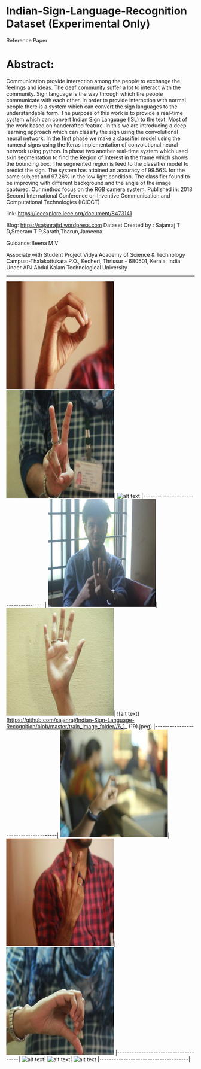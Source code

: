 # Indian-Sign-Language-Recognition Dataset (Experimental Only)
Reference Paper
# Abstract:
Communication provide interaction among the people to exchange the feelings and ideas. The deaf community suffer a lot to interact with the community. Sign language is the way through which the people communicate with each other. In order to provide interaction with normal people there is a system which can convert the sign languages to the understandable form. The purpose of this work is to provide a real-time system which can convert Indian Sign Language (ISL) to the text. Most of the work based on handcrafted feature. In this we are introducing a deep learning approach which can classify the sign using the convolutional neural network. In the first phase we make a classifier model using the numeral signs using the Keras implementation of convolutional neural network using python. In phase two another real-time system which used skin segmentation to find the Region of Interest in the frame which shows the bounding box. The segmented region is feed to the classifier model to predict the sign. The system has attained an accuracy of 99.56% for the same subject and 97.26% in the low light condition. The classifier found to be improving with different background and the angle of the image captured. Our method focus on the RGB camera system.
Published in: 2018 Second International Conference on Inventive Communication and Computational Technologies (ICICCT)

link: https://ieeexplore.ieee.org/document/8473141

Blog: https://sajanrajtd.wordpress.com
Dataset Created by : Sajanraj T D,Sreeram T P,Sarath,Tharun,Jameena

Guidance:Beena M V

Associate with Student Project
Vidya Academy of Science & Technology
Campus:-Thalakottukara P.O., Kecheri, Thrissur - 680501, Kerala, India
Under APJ Abdul Kalam Technological University


-------------------------------------------------------------------------------------------

![alt text](https://github.com/sajanraj/Indian-Sign-Language-Recognition/blob/master/train_image_folder/0_98.JPG)|
![alt text](https://github.com/sajanraj/Indian-Sign-Language-Recognition/blob/master/train_image_folder/2_23.jpg)|
![alt text](https://github.com/sajanraj/Indian-Sign-Language-Recognition/blob/master/train_image_folder/3_1_2(171).jpeg)
|-------------------------------------|
![alt text](https://github.com/sajanraj/Indian-Sign-Language-Recognition/blob/master/train_image_folder/4_1.jpg)|
![alt text](https://github.com/sajanraj/Indian-Sign-Language-Recognition/blob/master/train_image_folder//5_219.jpg)|
![alt text](https://github.com/sajanraj/Indian-Sign-Language-Recognition/blob/master/train_image_folder//6_1_ (19).jpeg)
|-------------------------------------|
![alt text](https://github.com/sajanraj/Indian-Sign-Language-Recognition/blob/master/train_image_folder//7_11.jpg)|
![alt text](https://github.com/sajanraj/Indian-Sign-Language-Recognition/blob/master/train_image_folder//8_149.JPG)|
![alt text](https://github.com/sajanraj/Indian-Sign-Language-Recognition/blob/master/train_image_folder//9_199.jpg)
|-------------------------------------|
![alt text]()|
![alt text]()|
![alt text]()
|-------------------------------------|
